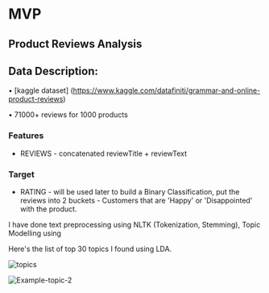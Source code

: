 # MVP

## Product Reviews Analysis

## Data Description:

• [kaggle dataset] (https://www.kaggle.com/datafiniti/grammar-and-online-product-reviews)

• 71000+ reviews for 1000 products

### Features

* REVIEWS - concatenated reviewTitle + reviewText

### Target
* RATING - will be used later to build a Binary Classification, put the reviews into 2 buckets - Customers that are 'Happy' or 'Disappointed' with the product.

I have done text preprocessing using NLTK (Tokenization, Stemming), Topic Modelling using 

Here's the list of top 30 topics I found using LDA.

![topics]()

![Example-topic-2]()